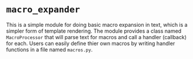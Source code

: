# `macro_expander`

This is a simple module for doing basic macro expansion in text, which is a simpler form of template rendering. The module provides a
class named `MacroProcessor` that will parse text for macros and call a handler (callback) for each. Users can easily define thier
own macros by writing handler functions in a file named `macros.py`.
